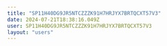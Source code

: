 ```yaml
---
title: "SP11H40DG9JR5NTCZZZK91H7HRJYX7BRTQCXT57V3"
date: 2024-07-21T18:38:16.049Z
user: SP11H40DG9JR5NTCZZZK91H7HRJYX7BRTQCXT57V3
layout: "users"
---
```

    
